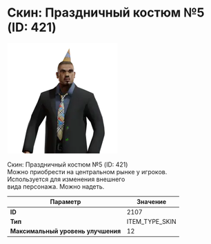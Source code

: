 # Скин: Праздничный костюм №5 (ID: 421)

![Item Image](../img/2107.webp?raw=true)

Скин: Праздничный костюм №5 (ID: 421)<br>Можно приобрести на центральном рынке у игроков.<br>Используется для изменения внешнего<br>вида персонажа. Можно надеть.


| Параметр | Значение |
|----------|----------|
| **ID** | 2107 |
| **Тип** | ITEM_TYPE_SKIN |
| **Максимальный уровень улучшения** | 12 |


